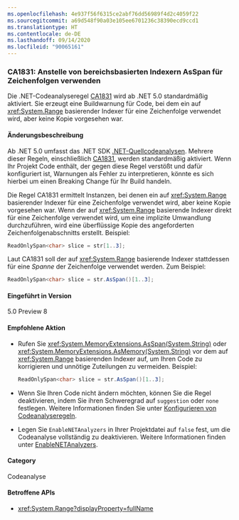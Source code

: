 ```yaml
---
ms.openlocfilehash: 4e937f56f6315ce2abf76dd56989f4d2c4059f22
ms.sourcegitcommit: a69d548f90a03e105ee6701236c38390ecd9ccd1
ms.translationtype: HT
ms.contentlocale: de-DE
ms.lasthandoff: 09/14/2020
ms.locfileid: "90065161"
---
```

### <a name="ca1831-use-asspan-instead-of-range-based-indexers-for-string"></a>CA1831: Anstelle von bereichsbasierten Indexern AsSpan für Zeichenfolgen verwenden

Die .NET-Codeanalyseregel [CA1831](/visualstudio/code-quality/ca1831) wird ab .NET 5.0 standardmäßig aktiviert. Sie erzeugt eine Buildwarnung für Code, bei dem ein auf <xref:System.Range> basierender Indexer für eine Zeichenfolge verwendet wird, aber keine Kopie vorgesehen war.

#### <a name="change-description"></a>Änderungsbeschreibung

Ab .NET 5.0 umfasst das .NET SDK [.NET-Quellcodeanalysen](../../../../docs/fundamentals/productivity/code-analysis.md). Mehrere dieser Regeln, einschließlich [CA1831](/visualstudio/code-quality/ca1831), werden standardmäßig aktiviert. Wenn Ihr Projekt Code enthält, der gegen diese Regel verstößt und dafür konfiguriert ist, Warnungen als Fehler zu interpretieren, könnte es sich hierbei um einen Breaking Change für Ihr Build handeln.

Die Regel CA1831 ermittelt Instanzen, bei denen ein auf <xref:System.Range> basierender Indexer für eine Zeichenfolge verwendet wird, aber keine Kopie vorgesehen war. Wenn der auf <xref:System.Range> basierende Indexer direkt für eine Zeichenfolge verwendet wird, um eine implizite Umwandlung durchzuführen, wird eine überflüssige Kopie des angeforderten Zeichenfolgenabschnitts erstellt. Beispiel:

```csharp
ReadOnlySpan<char> slice = str[1..3];
```

Laut CA1831 soll der auf <xref:System.Range> basierende Indexer stattdessen für eine *Spanne* der Zeichenfolge verwendet werden. Zum Beispiel:

```csharp
ReadOnlySpan<char> slice = str.AsSpan()[1..3];
```

#### <a name="version-introduced"></a>Eingeführt in Version

5.0 Preview 8

#### <a name="recommended-action"></a>Empfohlene Aktion

- Rufen Sie <xref:System.MemoryExtensions.AsSpan(System.String)> oder <xref:System.MemoryExtensions.AsMemory(System.String)> vor dem auf <xref:System.Range> basierenden Indexer auf, um Ihren Code zu korrigieren und unnötige Zuteilungen zu vermeiden. Beispiel:

  ```csharp
  ReadOnlySpan<char> slice = str.AsSpan()[1..3];
  ```

- Wenn Sie Ihren Code nicht ändern möchten, können Sie die Regel deaktivieren, indem Sie ihren Schweregrad auf `suggestion` oder `none` festlegen. Weitere Informationen finden Sie unter [Konfigurieren von Codeanalyseregeln](../../../../docs/fundamentals/productivity/configure-code-analysis-rules.md).

- Legen Sie `EnableNETAnalyzers` in Ihrer Projektdatei auf `false` fest, um die Codeanalyse vollständig zu deaktivieren. Weitere Informationen finden unter [EnableNETAnalyzers](../../../../docs/core/project-sdk/msbuild-props.md#enablenetanalyzers).

#### <a name="category"></a>Category

Codeanalyse

#### <a name="affected-apis"></a>Betroffene APIs

- <xref:System.Range?displayProperty=fullName>

<!--

#### Affected APIs

- `T:System.Range`

-->
